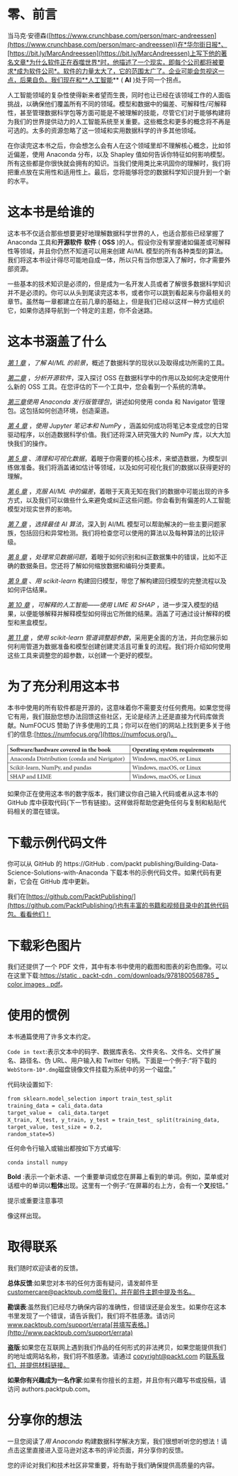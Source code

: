 

# 零、前言

当马克·安德森([https://www.crunchbase.com/person/marc-andreessen](https://www.crunchbase.com/person/marc-andreessen))在*华尔街日报*、[https://bit.ly/MarcAndreessen](https://bit.ly/MarcAndreessen)上写下他的著名文章*为什么软件正在吞噬世界*时，他描述了一个现实，即每个公司都将被要求*成为软件公司*。软件的力量太大了，它的范围太广了。企业可能会忽视这一点，后果自负。我们现在和**人工智能** ( **AI** )处于同一个拐点。

人工智能领域的复杂性使得新来者望而生畏，同时也让已经在该领域工作的人面临挑战，以确保他们覆盖所有不同的领域。模型和数据中的偏差、可解释性/可解释性，甚至管理数据科学包等方面可能是不被理解的技能，尽管它们对于能够构建将为我们的世界提供动力的人工智能系统至关重要。这些概念和更多的概念将不再是可选的。太多的资源忽略了这一领域和实用数据科学的许多其他领域。

在你读完这本书之后，你会想怎么会有人在这个领域里却不理解核心概念，比如邻近偏差，使用 Anaconda 分布，以及 Shapley 值如何告诉你特征如何影响模型。所有这些都是你很快就会拥有的知识。当我们使用类比来巩固你的理解时，我们将把重点放在实用性和适用性上。最后，您将能够将您的数据科学知识提升到一个新的水平。

# 这本书是给谁的

这本书不仅适合那些想要更好地理解数据科学世界的人，也适合那些已经掌握了 Anaconda 工具和**开源软件** **软件** ( **OSS** )的人。假设你没有掌握诸如偏差或可解释性等领域，并且你仍然不知道可以用来创建 AI/ML 模型的所有各种类型的算法。我们将这本书设计得尽可能地自成一体，所以只有当你想深入了解时，你才需要外部资源。

一些基本的技术知识是必须的，但是成为一名开发人员或者了解很多数据科学知识并不是必须的。你可以从头到尾读完这本书，或者你可以跳到看起来与你最相关的章节。虽然每一章都建立在前几章的基础上，但是我们已经以这样一种方式组织它，如果你选择导航到一个特定的主题，你不会迷路。

# 这本书涵盖了什么

[*第 1 章*](B16589_01_ePub.xhtml#_idTextAnchor015) ，*了解 AI/ML 的前景*，概述了数据科学的现状以及取得成功所需的工具。

[*第二章*](B16589_02_ePub.xhtml#_idTextAnchor036) ，*分析开源软件*，深入探讨 OSS 在数据科学中的作用以及如何决定使用什么新的 OSS 工具。在您评估的下一个工具中，您会看到一个系统的清单。

[*第三章*](B16589_03_ePub.xhtml#_idTextAnchor063)*使用 Anaconda 发行版管理包*，讲述如何使用 conda 和 Navigator 管理包。这包括如何创造环境，创造渠道。

[*第 4 章*](B16589_04_ePub.xhtml#_idTextAnchor083) ，*使用 Jupyter 笔记本和 NumPy* ，涵盖如何成功将笔记本变成您的日常驱动程序，以创造数据科学价值。我们还将深入研究强大的 NumPy 库，以大大加快我们的操作。

[*第 5 章*](B16589_05_ePub.xhtml#_idTextAnchor101) 、*清理和可视化数据*，着眼于你需要的核心技术，来塑造数据，为模型训练做准备。我们将涵盖诸如估计等领域，以及如何可视化我们的数据以获得更好的理解。

[*第 6 章*](B16589_06_ePub.xhtml#_idTextAnchor146) ，*克服 AI/ML 中的偏差*，着眼于天真无知在我们的数据中可能出现的许多方式，以及我们可以做些什么来避免或纠正这些问题。你会看到有偏差的人工智能模型对现实世界的影响。

[*第 7 章*](B16589_07_ePub.xhtml#_idTextAnchor169) ，*选择最佳 AI 算法*，深入到 AI/ML 模型可以帮助解决的一些主要问题家族，包括回归和异常检测。我们将检查您可以使用的算法以及每种算法的比较评级。

[*第 8 章*](B16589_08_ePub.xhtml#_idTextAnchor193) ，*处理常见数据问题*，着眼于如何识别和纠正数据集中的错误，比如不正确的数据条目。您还将了解如何缩放数据和编码分类要素。

[*第 9 章*](B16589_09_ePub.xhtml#_idTextAnchor225) 、*用 scikit-learn* 构建回归模型，带您了解构建回归模型的完整流程以及如何评估结果。

[*第 10 章*](B16589_10_ePub.xhtml#_idTextAnchor249) ，*可解释的人工智能——使用 LIME 和 SHAP* ，进一步深入模型的结果，以便能够解释并解释模型如何得出它所做的结果。涵盖了可通过设计解释的模型和黑盒模型。

[*第 11 章*](B16589_11_ePub.xhtml#_idTextAnchor270) ，*使用 scikit-learn 管道调整超参数*，采用更全面的方法，并向您展示如何利用管道为数据准备和模型创建创建灵活且可重复的流程。我们将介绍如何使用这些工具来调整您的超参数，以创建一个更好的模型。

# 为了充分利用这本书

本书中使用的所有软件都是开源的，这意味着你不需要支付任何费用。如果您觉得它有用，我们鼓励您想办法回馈这些社区，无论是经济上还是直接为代码库做贡献。NumFOCUS 赞助了许多使用的工具；你可以在他们的网站上找到更多关于他们的信息:[https://numfocus.org/](https://numfocus.org/)。

![](img/Table.jpg)

如果你正在使用这本书的数字版本，我们建议你自己输入代码或者从这本书的 GitHub 库中获取代码(下一节有链接)。这样做将帮助您避免任何与复制和粘贴代码相关的潜在错误。

# 下载示例代码文件

你可以从 GitHub 的 https://GitHub . com/packt publishing/Building-Data-Science-Solutions-with-Anaconda 下载本书的示例代码文件。如果代码有更新，它会在 GitHub 库中更新。

我们在[https://github.com/PacktPublishing/](https://github.com/PacktPublishing/)也有丰富的书籍和视频目录中的其他代码包。看看他们！

# 下载彩色图片

我们还提供了一个 PDF 文件，其中有本书中使用的截图和图表的彩色图像。可以在这里下载:[https://static . packt-cdn . com/downloads/9781800568785 _ color images . pdf](https://static.packt-cdn.com/downloads/9781800568785_ColorImages.pdf)。

# 使用的惯例

本书通篇使用了许多文本约定。

`Code in text`:表示文本中的码字、数据库表名、文件夹名、文件名、文件扩展名、路径名、伪 URL、用户输入和 Twitter 句柄。下面是一个例子:“将下载的`WebStorm-10*.dmg`磁盘镜像文件挂载为系统中的另一个磁盘。”

代码块设置如下:

```
from sklearn.model_selection import train_test_split
training_data =	cali_data.data
target_value =	cali_data.target
X_train, X_test, y_train, y_test = train_test_ split(training_data, target_value, test_size = 0.2,
random_state=5)
```

任何命令行输入或输出都按如下方式编写:

```
conda install numpy
```

**Bold** :表示一个新术语、一个重要单词或您在屏幕上看到的单词。例如，菜单或对话框中的单词以**粗体**出现。这里有一个例子:“在屏幕的右上方，会有一个**叉**按钮。”

提示或重要注意事项

像这样出现。

# 取得联系

我们随时欢迎读者的反馈。

**总体反馈**:如果您对本书的任何方面有疑问，请发邮件至 customercare@packtpub.com[给我们，并在邮件主题中提及书名。](mailto:customercare@packtpub.com)

**勘误表**:虽然我们已经尽力确保内容的准确性，但错误还是会发生。如果你在这本书里发现了一个错误，请告诉我们，我们将不胜感激。请访问 www.packtpub.com/support/errata[并填写表格。](http://www.packtpub.com/support/errata)

**盗版**:如果您在互联网上遇到我们作品的任何形式的非法拷贝，如果您能提供我们的地址或网站名称，我们将不胜感激。请通过 copyright@packt.com 的[联系我们，并提供材料链接。](mailto:copyright@packt.com)

**如果你有兴趣成为一名作家**:如果有你擅长的主题，并且你有兴趣写书或投稿，请访问 authors.packtpub.com。

# 分享你的想法

一旦您阅读了*用 Anaconda* 构建数据科学解决方案，我们很想听听您的想法！请点击这里直接进入亚马逊对这本书的评论页面，并分享你的反馈。

您的评论对我们和技术社区非常重要，将有助于我们确保提供高质量的内容。